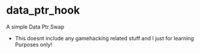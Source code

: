 # data_ptr_hook
A simple Data Ptr Swap 

- This doesnt include any gamehacking related stuff and I just for learning Purposes only!
